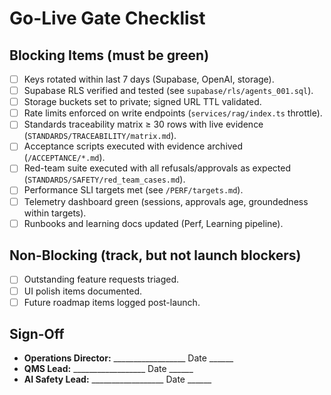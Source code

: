 # Go-Live Gate Checklist

## Blocking Items (must be green)
- [ ] Keys rotated within last 7 days (Supabase, OpenAI, storage).
- [ ] Supabase RLS verified and tested (see `supabase/rls/agents_001.sql`).
- [ ] Storage buckets set to private; signed URL TTL validated.
- [ ] Rate limits enforced on write endpoints (`services/rag/index.ts` throttle).
- [ ] Standards traceability matrix ≥ 30 rows with live evidence (`STANDARDS/TRACEABILITY/matrix.md`).
- [ ] Acceptance scripts executed with evidence archived (`/ACCEPTANCE/*.md`).
- [ ] Red-team suite executed with all refusals/approvals as expected (`STANDARDS/SAFETY/red_team_cases.md`).
- [ ] Performance SLI targets met (see `/PERF/targets.md`).
- [ ] Telemetry dashboard green (sessions, approvals age, groundedness within targets).
- [ ] Runbooks and learning docs updated (Perf, Learning pipeline).

## Non-Blocking (track, but not launch blockers)
- [ ] Outstanding feature requests triaged.
- [ ] UI polish items documented.
- [ ] Future roadmap items logged post-launch.

## Sign-Off
- **Operations Director:** __________________ Date ______
- **QMS Lead:** __________________ Date ______
- **AI Safety Lead:** __________________ Date ______

